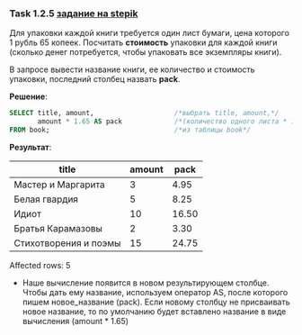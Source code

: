 ### Task 1.2.5 [задание на stepik](https://stepik.org/lesson/297509/step/5?unit=279269)
Для упаковки каждой книги требуется один лист бумаги, цена которого 1 рубль 65 копеек. Посчитать **стоимость** упаковки для каждой книги (сколько денег потребуется, 
чтобы упаковать все экземпляры книги). 

В запросе вывести название книги, ее количество и стоимость упаковки, последний столбец назвать **pack**. 

**Решение**:

```SQL
SELECT title, amount,                    /*выбрать title, amount,*/
       amount * 1.65 AS pack             /*(количество одного листа * 1 рубль 65 копеек) как pack*/
FROM book;                               /*из таблицы book*/
```

**Результат**:

| title                 | amount | pack  |
|-----------------------|--------|-------|
| Мастер и Маргарита    | 3      | 4.95  |
| Белая гвардия         | 5      | 8.25  |
| Идиот                 | 10     | 16.50 |
| Братья Карамазовы     | 2      | 3.30  |
| Стихотворения и поэмы | 15     | 24.75 |

Affected rows: 5

- Наше вычисление появится в новом результирующем столбце. Чтобы дать ему название, используем оператор AS, после которого пишем новое_название (pack).
Если новому столбцу не присваивать новое название, то по умолчанию будет вставлено название в виде вычисления (amount * 1.65)
